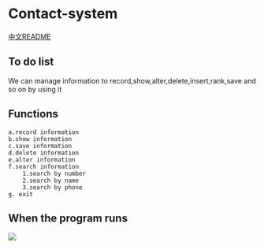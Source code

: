 # Contact-system
[中文README](https://github.com/MOC99/Contact-system/blob/master/README_zh.md)
## To do list
 We can manage information to record,show,alter,delete,insert,rank,save and so on by using it
 ## Functions
    a.record information 
    b.show information
    c.save information
    d.delete information
    e.alter information
    f.search information
        1.search by number
        2.search by name
        3.search by phone
    g. exit
## When the program runs
![](https://github.com/MOC99/All-Picture/tree/master/Contact%20System/4.PNG)
